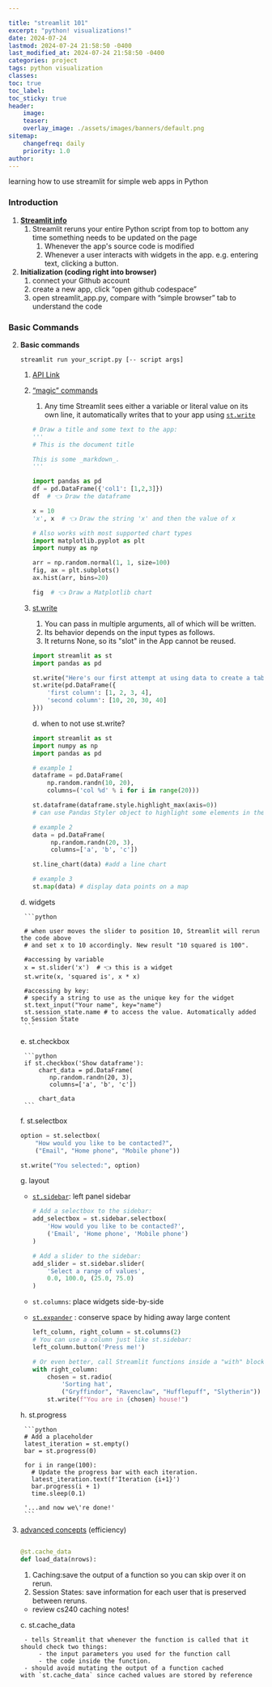 ```yaml
---

title: "streamlit 101"
excerpt: "python! visualizations!"
date: 2024-07-24
lastmod: 2024-07-24 21:58:50 -0400
last_modified_at: 2024-07-24 21:58:50 -0400
categories: project
tags: python visualization
classes:
toc: true
toc_label:
toc_sticky: true
header:
    image:
    teaser:
    overlay_image: ./assets/images/banners/default.png
sitemap:
    changefreq: daily
    priority: 1.0
author:
---
```


<!--postNo: 2024-07-24-->


learning how to use streamlit for simple web apps in Python

### Introduction
1. [**Streamlit info**](https://docs.streamlit.io/get-started/fundamentals/main-concepts)
	1. Streamlit reruns your entire Python script from top to bottom any time something needs to be updated on the page
		1. Whenever the app's source code is modified
		2. Whenever a user interacts with widgets in the app. e.g. entering text, clicking a button.
1. **Initialization (coding right into browser)**
	1. connect your Github account
	2. create a new app, click “open github codespace”
	3. open streamlit_app.py, compare with “simple browser” tab to understand the code

### Basic Commands
2. **Basic commands**

	```shell
	streamlit run your_script.py [-- script args]
	```

	1. [API Link](https://docs.streamlit.io/develop/api-reference)
	2. [“magic” commands](https://docs.streamlit.io/develop/api-reference/write-magic/magic)
		1. Any time Streamlit sees either a variable or literal value on its own line, it automatically writes that to your app using [`st.write`](https://docs.streamlit.io/develop/api-reference/write-magic/st.write)

		```python
		# Draw a title and some text to the app:
		'''
		# This is the document title
		
		This is some _markdown_.
		'''
		
		import pandas as pd
		df = pd.DataFrame({'col1': [1,2,3]})
		df  # 👈 Draw the dataframe
		
		x = 10
		'x', x  # 👈 Draw the string 'x' and then the value of x
		
		# Also works with most supported chart types
		import matplotlib.pyplot as plt
		import numpy as np
		
		arr = np.random.normal(1, 1, size=100)
		fig, ax = plt.subplots()
		ax.hist(arr, bins=20)
		
		fig  # 👈 Draw a Matplotlib chart
		```

	3. [st.write](https://docs.streamlit.io/develop/api-reference/write-magic/st.write)
		1. You can pass in multiple arguments, all of which will be written.
		2. Its behavior depends on the input types as follows.
		3. It returns None, so its "slot" in the App cannot be reused.

		```python
		import streamlit as st
		import pandas as pd
		
		st.write("Here's our first attempt at using data to create a table:")
		st.write(pd.DataFrame({
		    'first column': [1, 2, 3, 4],
		    'second column': [10, 20, 30, 40]
		}))
		```


		d. when to not use st.write?


		```python
		import streamlit as st
		import numpy as np
		import pandas as pd
		
		# example 1
		dataframe = pd.DataFrame(
		    np.random.randn(10, 20),
		    columns=('col %d' % i for i in range(20)))
		
		st.dataframe(dataframe.style.highlight_max(axis=0))
		# can use Pandas Styler object to highlight some elements in the interactive table.
		
		# example 2
		data = pd.DataFrame(
		     np.random.randn(20, 3),
		     columns=['a', 'b', 'c'])
		
		st.line_chart(data) #add a line chart 
		
		# example 3
		st.map(data) # display data points on a map
		```


	d. widgets


		```python
		
		# when user moves the slider to position 10, Streamlit will rerun the code above
		# and set x to 10 accordingly. New result "10 squared is 100".
		
		#accessing by variable
		x = st.slider('x')  # 👈 this is a widget
		st.write(x, 'squared is', x * x)
		
		#accessing by key:
		# specify a string to use as the unique key for the widget
		st.text_input("Your name", key="name")
		st.session_state.name # to access the value. Automatically added to Session State
		```


	e. st.checkbox


		```python
		if st.checkbox('Show dataframe'):
		    chart_data = pd.DataFrame(
		       np.random.randn(20, 3),
		       columns=['a', 'b', 'c'])
		       
		    chart_data
		```


	f. st.selectbox


	```python
	option = st.selectbox(
	    "How would you like to be contacted?",
	    ("Email", "Home phone", "Mobile phone"))
	
	st.write("You selected:", option)
	```


	g. layout

	- [`st.sidebar`](https://docs.streamlit.io/develop/api-reference/layout/st.sidebar): left panel sidebar

		```python
		# Add a selectbox to the sidebar:
		add_selectbox = st.sidebar.selectbox(
		    'How would you like to be contacted?',
		    ('Email', 'Home phone', 'Mobile phone')
		)
		
		# Add a slider to the sidebar:
		add_slider = st.sidebar.slider(
		    'Select a range of values',
		    0.0, 100.0, (25.0, 75.0)
		)
		```

	- `st.columns`: place widgets side-by-side
	- [`st.expander`](https://docs.streamlit.io/develop/api-reference/layout/st.expander) : conserve space by hiding away large content

		```python
		left_column, right_column = st.columns(2)
		# You can use a column just like st.sidebar:
		left_column.button('Press me!')
		
		# Or even better, call Streamlit functions inside a "with" block:
		with right_column:
		    chosen = st.radio(
		        'Sorting hat',
		        ("Gryffindor", "Ravenclaw", "Hufflepuff", "Slytherin"))
		    st.write(f"You are in {chosen} house!")
		```


	h. st.progress


		```python
		# Add a placeholder
		latest_iteration = st.empty()
		bar = st.progress(0)
		
		for i in range(100):
		  # Update the progress bar with each iteration.
		  latest_iteration.text(f'Iteration {i+1}')
		  bar.progress(i + 1)
		  time.sleep(0.1)
		
		'...and now we\'re done!'
		```

3. [advanced concepts](https://docs.streamlit.io/get-started/fundamentals/advanced-concepts) (efficiency)

	```python
	
	@st.cache_data
	def load_data(nrows):
	```

	1. Caching:save the output of a function so you can skip over it on rerun.
	2. Session States: save information for each user that is preserved between reruns.
	- review cs240 caching notes!

	 c. st.cache_data

		- tells Streamlit that whenever the function is called that it should check two things:
			- the input parameters you used for the function call
			- the code inside the function.
		- should avoid mutating the output of a function cached with `st.cache_data` since cached values are stored by reference

